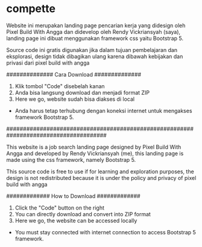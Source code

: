 # compette

Website ini merupakan landing page pencarian kerja yang didesign oleh Pixel Build With Angga dan didevelop oleh Rendy Vickriansyah (saya), landing page ini dibuat menggunakan framework css yaitu Bootstrap 5.

Source code ini gratis digunakan jika dalam tujuan pembelajaran dan eksplorasi, design tidak dibagikan ulang karena dibawah kebijakan dan privasi dari pixel build with angga

############## Cara Download ##############

1. Klik tombol "Code" disebelah kanan
2. Anda bisa langsung download dan menjadi format ZIP
3. Here we go, website sudah bisa diakses di local

* Anda harus tetap terhubung dengan koneksi internet untuk mengakses framework Bootstrap 5.


######################################################################################


This website is a job search landing page designed by Pixel Build With Angga and developed by Rendy Vickriansyah (me), this landing page is made using the css framework, namely Bootstrap 5.

This source code is free to use if for learning and exploration purposes, the design is not redistributed because it is under the policy and privacy of pixel build with angga

############# How to Download #############

1. Click the "Code" button on the right
2. You can directly download and convert into ZIP format
3. Here we go, the website can be accessed locally

* You must stay connected with internet connection to access Bootstrap 5 framework.
